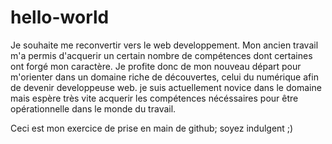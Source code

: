 # hello-world

Je souhaite me reconvertir vers le web developpement. Mon ancien travail m'a permis d'acquerir un certain nombre de compétences dont certaines ont forgé mon caractère. Je profite donc de mon nouveau départ pour m'orienter dans un domaine riche de découvertes, celui du numérique afin de devenir developpeuse web. 
je suis actuellement novice dans le domaine mais espère très vite acquerir les compétences nécéssaires pour être opérationnelle dans le monde du travail.

Ceci est mon exercice de prise en main de github; soyez indulgent ;)
